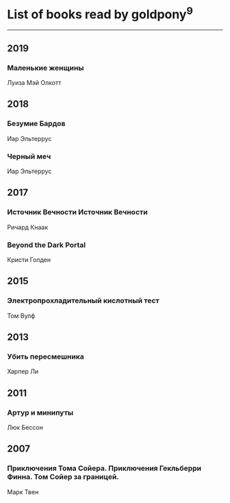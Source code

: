 # List of books read by goldpony<sup>9</sup>
---

## 2019

### Маленькие женщины
Луиза Мэй Олкотт



## 2018

### Безумие Бардов
Иар Эльтеррус


### Черный меч
Иар Эльтеррус



## 2017

### Источник Вечности Источник Вечности
Ричард Кнаак


### Beyond the Dark Portal
Кристи Голден



## 2015

### Электропрохладительный кислотный тест
Том Вулф



## 2013

### Убить пересмешника
Харпер Ли



## 2011

### Артур и минипуты
Люк Бессон



## 2007

### Приключения Тома Сойера. Приключения Гекльберри Финна. Том Сойер за границей.
Марк Твен



